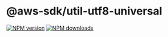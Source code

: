 # @aws-sdk/util-utf8-universal

[![NPM version](https://img.shields.io/npm/v/@aws-sdk/util-utf8-universal/beta.svg)](https://www.npmjs.com/package/@aws-sdk/util-utf8-universal)
[![NPM downloads](https://img.shields.io/npm/dm/@aws-sdk/util-utf8-universal.svg)](https://www.npmjs.com/package/@aws-sdk/util-utf8-universal)
